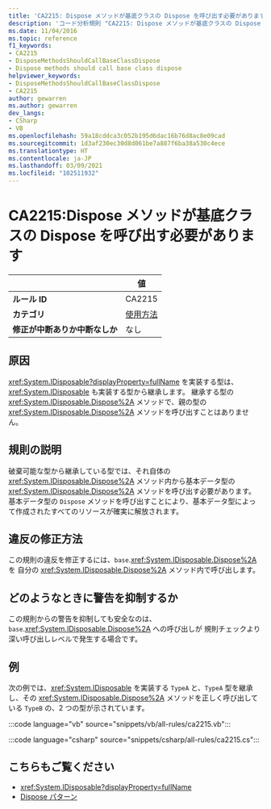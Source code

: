 ```yaml
---
title: 'CA2215: Dispose メソッドが基底クラスの Dispose を呼び出す必要があります (コード分析)'
description: 'コード分析規則 "CA2215: Dispose メソッドが基底クラスの Dispose を呼び出す必要があります" について説明します'
ms.date: 11/04/2016
ms.topic: reference
f1_keywords:
- CA2215
- DisposeMethodsShouldCallBaseClassDispose
- Dispose methods should call base class dispose
helpviewer_keywords:
- DisposeMethodsShouldCallBaseClassDispose
- CA2215
author: gewarren
ms.author: gewarren
dev_langs:
- CSharp
- VB
ms.openlocfilehash: 59a18cddca3c052b195d6dac16b76d8ac8e09cad
ms.sourcegitcommit: 1d3af230ec30d8d061be7a887f6ba38a530c4ece
ms.translationtype: HT
ms.contentlocale: ja-JP
ms.lasthandoff: 03/09/2021
ms.locfileid: "102511932"
---
```

# <a name="ca2215-dispose-methods-should-call-base-class-dispose"></a>CA2215:Dispose メソッドが基底クラスの Dispose を呼び出す必要があります

| | 値 |
|-|-|
| **ルール ID** |CA2215|
| **カテゴリ** |[使用方法](usage-warnings.md)|
| **修正が中断ありか中断なしか** |なし|

## <a name="cause"></a>原因

<xref:System.IDisposable?displayProperty=fullName> を実装する型は、<xref:System.IDisposable> も実装する型から継承します。 継承する型の <xref:System.IDisposable.Dispose%2A> メソッドで、親の型の <xref:System.IDisposable.Dispose%2A> メソッドを呼び出すことはありません。

## <a name="rule-description"></a>規則の説明

破棄可能な型から継承している型では、それ自体の <xref:System.IDisposable.Dispose%2A> メソッド内から基本データ型の <xref:System.IDisposable.Dispose%2A> メソッドを呼び出す必要があります。 基本データ型の `Dispose` メソッドを呼び出すことにより、基本データ型によって作成されたすべてのリソースが確実に解放されます。

## <a name="how-to-fix-violations"></a>違反の修正方法

この規則の違反を修正するには、`base`.<xref:System.IDisposable.Dispose%2A> を 自分の <xref:System.IDisposable.Dispose%2A> メソッド内で呼び出します。

## <a name="when-to-suppress-warnings"></a>どのようなときに警告を抑制するか

この規則からの警告を抑制しても安全なのは、`base`.<xref:System.IDisposable.Dispose%2A> への呼び出しが 規則チェックより深い呼び出しレベルで発生する場合です。

## <a name="example"></a>例

次の例では、<xref:System.IDisposable> を実装する `TypeA` と、`TypeA` 型を継承し、その <xref:System.IDisposable.Dispose%2A> メソッドを正しく呼び出している `TypeB` の、2 つの型が示されています。

:::code language="vb" source="snippets/vb/all-rules/ca2215.vb":::

:::code language="csharp" source="snippets/csharp/all-rules/ca2215.cs":::

## <a name="see-also"></a>こちらもご覧ください

- <xref:System.IDisposable?displayProperty=fullName>
- [Dispose パターン](../../../standard/garbage-collection/implementing-dispose.md)
